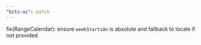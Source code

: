 ```yaml
---
"bits-ui": patch
---
```


fix(RangeCalendar): ensure `weekStartsOn` is absolute and fallback to locale if not provided
